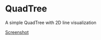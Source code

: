 QuadTree
========

A simple QuadTree with 2D line visualization

[Screenshot](Screenshots/QuadTree.png)
